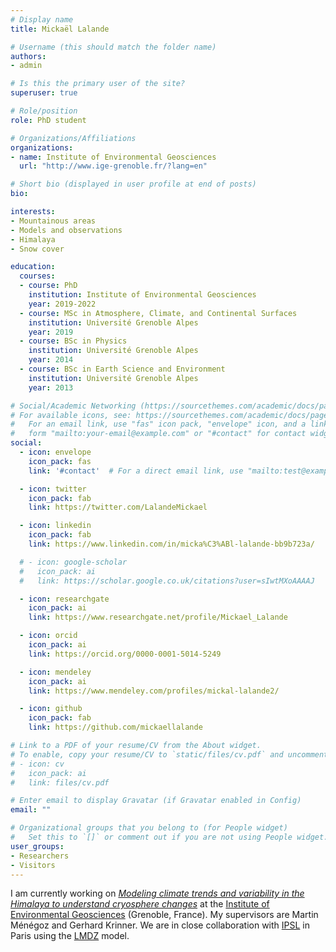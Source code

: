 ```yaml
---
# Display name
title: Mickaël Lalande

# Username (this should match the folder name)
authors:
- admin

# Is this the primary user of the site?
superuser: true

# Role/position
role: PhD student

# Organizations/Affiliations
organizations:
- name: Institute of Environmental Geosciences
  url: "http://www.ige-grenoble.fr/?lang=en"

# Short bio (displayed in user profile at end of posts)
bio:

interests:
- Mountainous areas
- Models and observations
- Himalaya
- Snow cover

education:
  courses:
  - course: PhD
    institution: Institute of Environmental Geosciences
    year: 2019-2022
  - course: MSc in Atmosphere, Climate, and Continental Surfaces
    institution: Université Grenoble Alpes
    year: 2019
  - course: BSc in Physics
    institution: Université Grenoble Alpes
    year: 2014
  - course: BSc in Earth Science and Environment
    institution: Université Grenoble Alpes
    year: 2013

# Social/Academic Networking (https://sourcethemes.com/academic/docs/page-builder/#icons)
# For available icons, see: https://sourcethemes.com/academic/docs/page-builder/#icons
#   For an email link, use "fas" icon pack, "envelope" icon, and a link in the
#   form "mailto:your-email@example.com" or "#contact" for contact widget.
social:
  - icon: envelope
    icon_pack: fas
    link: '#contact'  # For a direct email link, use "mailto:test@example.org".

  - icon: twitter
    icon_pack: fab
    link: https://twitter.com/LalandeMickael

  - icon: linkedin
    icon_pack: fab
    link: https://www.linkedin.com/in/micka%C3%ABl-lalande-bb9b723a/

  # - icon: google-scholar
  #   icon_pack: ai
  #   link: https://scholar.google.co.uk/citations?user=sIwtMXoAAAAJ

  - icon: researchgate
    icon_pack: ai
    link: https://www.researchgate.net/profile/Mickael_Lalande

  - icon: orcid
    icon_pack: ai
    link: https://orcid.org/0000-0001-5014-5249

  - icon: mendeley
    icon_pack: ai
    link: https://www.mendeley.com/profiles/mickal-lalande2/

  - icon: github
    icon_pack: fab
    link: https://github.com/mickaellalande

# Link to a PDF of your resume/CV from the About widget.
# To enable, copy your resume/CV to `static/files/cv.pdf` and uncomment the lines below.
# - icon: cv
#   icon_pack: ai
#   link: files/cv.pdf

# Enter email to display Gravatar (if Gravatar enabled in Config)
email: ""

# Organizational groups that you belong to (for People widget)
#   Set this to `[]` or comment out if you are not using People widget.
user_groups:
- Researchers
- Visitors
---
```


I am currently working on *[Modeling climate trends and variability in the Himalaya to understand cryosphere changes](https://www.theses.fr/s226411)* at the [Institute of Environmental Geosciences](http://www.ige-grenoble.fr/?lang=en) (Grenoble, France). My supervisors are Martin Ménégoz and Gerhard Krinner. We are in close collaboration with [IPSL](https://www.ipsl.fr/) in Paris using the [LMDZ](https://lmdz.lmd.jussieu.fr/) model.
